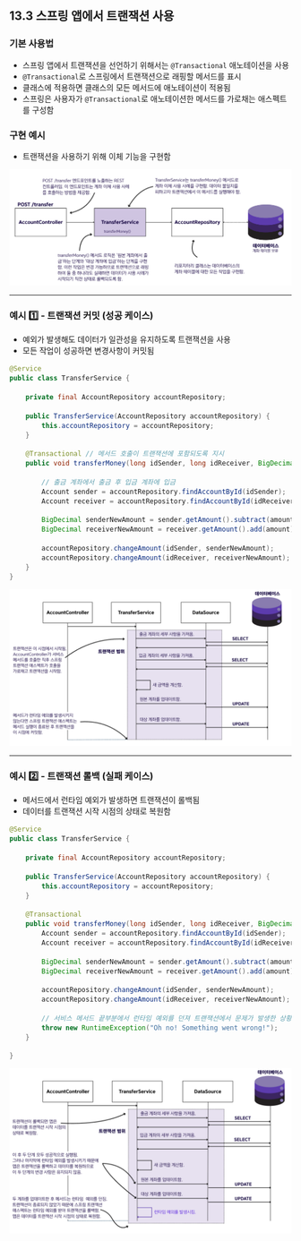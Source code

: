 ## 13.3 스프링 앱에서 트랜잭션 사용

### 기본 사용법
- 스프링 앱에서 트랜잭션을 선언하기 위해서는 `@Transactional` 애노테이션을 사용
- `@Transactional`로 스프링에서 트랜잭션으로 래핑할 메서드를 표시
- 클래스에 적용하면 클래스의 모든 메서드에 애노테이션이 적용됨
- 스프링은 사용자가 `@Transactional`로 애노테이션한 메서드를 가로채는 애스펙트를 구성함

### 구현 예시
- 트랜잭션을 사용하기 위해 이체 기능을 구현함

![img.png](./img/13_3_1.png)


---
### 예시 1️⃣ - 트랜잭션 커밋 (성공 케이스)
- 예외가 발생해도 데이터가 일관성을 유지하도록 트랜잭션을 사용
- 모든 작업이 성공하면 변경사항이 커밋됨

```java
@Service
public class TransferService {

    private final AccountRepository accountRepository;

    public TransferService(AccountRepository accountRepository) {
        this.accountRepository = accountRepository;
    }

    @Transactional // 메서드 호출이 트랜잭션에 포함되도록 지시
    public void transferMoney(long idSender, long idReceiver, BigDecimal amount) {
        
        // 출금 계좌에서 출금 후 입금 계좌에 입금
        Account sender = accountRepository.findAccountById(idSender);
        Account receiver = accountRepository.findAccountById(idReceiver);

        BigDecimal senderNewAmount = sender.getAmount().subtract(amount);
        BigDecimal receiverNewAmount = receiver.getAmount().add(amount);

        accountRepository.changeAmount(idSender, senderNewAmount);
        accountRepository.changeAmount(idReceiver, receiverNewAmount);
    }
}
```
![img.png](./img/13_3_2.png)

---

### 예시 2️⃣ - 트랜잭션 롤백 (실패 케이스)
- 메서드에서 런타임 예외가 발생하면 트랜잭션이 롤백됨
- 데이터를 트랜잭션 시작 시점의 상태로 복원함

```java
@Service
public class TransferService {

    private final AccountRepository accountRepository;

    public TransferService(AccountRepository accountRepository) {
        this.accountRepository = accountRepository;
    }

    @Transactional
    public void transferMoney(long idSender, long idReceiver, BigDecimal amount) {
        Account sender = accountRepository.findAccountById(idSender);
        Account receiver = accountRepository.findAccountById(idReceiver);

        BigDecimal senderNewAmount = sender.getAmount().subtract(amount);
        BigDecimal receiverNewAmount = receiver.getAmount().add(amount);

        accountRepository.changeAmount(idSender, senderNewAmount);
        accountRepository.changeAmount(idReceiver, receiverNewAmount);
        
        // 서비스 메서드 끝부분에서 런타임 예외를 던져 트랜잭션에서 문제가 발생한 상황을 시뮬레이션함.
        throw new RuntimeException("Oh no! Something went wrong!");
    }
    
}
```
![img.png](./img/13_3_3.png)
